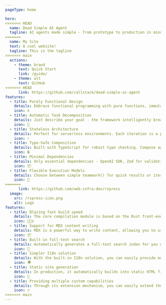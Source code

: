```yaml
---
pageType: home

hero:
<<<<<<< HEAD
  name: Dead Simple AI Agent
  tagline: AI agents made simple - from prototype to production in minutes!w
=======
  name: My Site
  text: A cool website!
  tagline: This is the tagline
>>>>>>> main
  actions:
    - theme: brand
      text: Quick Start
      link: /guide/
    - theme: alt
      text: GitHub
<<<<<<< HEAD
      link: https://github.com/callstack/dead-simple-ai-agent
features:
  - title: Purely Functional Design
    details: Embrace functional programming with pure functions, immutable state, and composable workflows. No hidden state, no side effects.
    icon: λ
  - title: Automatic Task Decomposition
    details: Just describe your goal - the framework intelligently breaks it down into tasks and assigns them to specialized agents.
    icon: 🎯
  - title: Stateless Architecture
    details: Perfect for serverless environments. Each iteration is a pure function from state to state, making it easy to pause, resume, and distribute.
    icon: ⚡️
  - title: Type-Safe Composition
    details: Built with TypeScript for robust type checking. Compose agents and tools with confidence using type-safe interfaces.
    icon: 🔒
  - title: Minimal Dependencies
    details: Only essential dependencies - OpenAI SDK, Zod for validation, and a few utilities. No bloated dependencies or complex setups.
    icon: 📦
  - title: Flexible Execution Models
    details: Choose between simple teamwork() for quick results or iterate() for granular control over long-running workflows.
    icon: 🔄
=======
      link: https://github.com/web-infra-dev/rspress
  image:
    src: /rspress-icon.png
    alt: Logo
features:
  - title: Blazing fast build speed
    details: The core compilation module is based on the Rust front-end toolchain, providing a more ultimate development experience.
    icon: 🏃🏻‍♀️
  - title: Support for MDX content writing
    details: MDX is a powerful way to write content, allowing you to use React components in Markdown.
    icon: 📦
  - title: Built-in full-text search
    details: Automatically generates a full-text search index for you during construction, providing out-of-the-box full-text search capabilities.
    icon: 🎨
  - title: Simpler I18n solution
    details: With the built-in I18n solution, you can easily provide multi-language support for documents or components.
    icon: 🌍
  - title: Static site generation
    details: In production, it automatically builds into static HTML files, which can be easily deployed anywhere.
    icon: 🌈
  - title: Providing multiple custom capabilities
    details: Through its extension mechanism, you can easily extend theme UI and build process.
    icon: 🔥
>>>>>>> main
---
```

